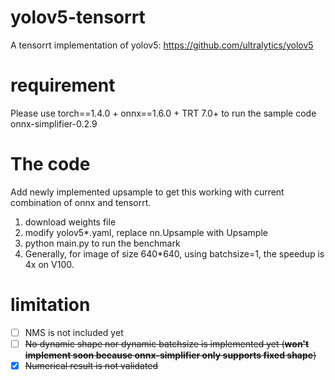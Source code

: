# yolov5-tensorrt
A tensorrt implementation of yolov5: https://github.com/ultralytics/yolov5

# requirement
Please use torch==1.4.0 + onnx==1.6.0 + TRT 7.0+ to run the sample code  
onnx-simplifier-0.2.9

# The code
Add newly implemented upsample to get this working with current combination of onnx and tensorrt.  
1. download weights file
2. modify yolov5*.yaml, replace nn.Upsample with Upsample
3. python main.py to run the benchmark
4. Generally, for image of size 640*640, using batchsize=1, the speedup is 4x on V100.

# limitation
- [ ] NMS is not included yet
- [ ] <s>No dynamic shape nor dynamic batchsize is implemented yet (**won't implement soon because onnx-simplifier only supports fixed shape**)</s>
- [x] <s>Numerical result is not validated</s>